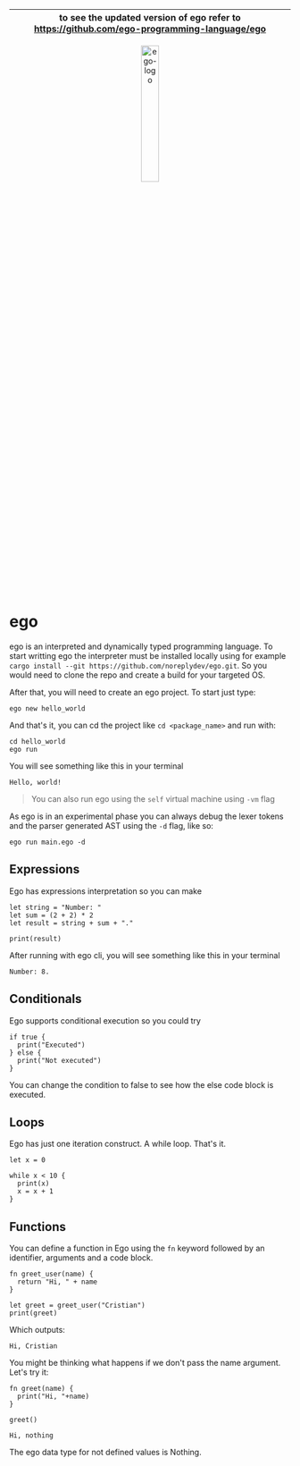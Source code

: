 | to see the updated version of ego refer to https://github.com/ego-programming-language/ego  |
|---|


<p align="center">
  <img src="https://github.com/noreplydev/ego/assets/99766455/bc73b659-27d3-49ec-9951-eca6bd1f26e8" alt="ego-logo" width="25%">
</p>

# ego
ego is an interpreted and dynamically typed programming language. To start writting ego the interpreter must be installed locally using for example `cargo install --git https://github.com/noreplydev/ego.git`. So you would need to clone the repo and create a build for your targeted OS. 

After that, you will need to create an ego project. To start just type: 

```ego
ego new hello_world
```

And that's it, you can cd the project like `cd <package_name>` and run with: 
```ego
cd hello_world
ego run
```

You will see something like this in your terminal
```
Hello, world!
```

> You can also run ego using the `self` virtual machine using `-vm` flag

As ego is in an experimental phase you can always debug the lexer tokens and the parser generated AST using the `-d` flag, like so: 
```ego
ego run main.ego -d
```

## Expressions
Ego has expressions interpretation so you can make 

```ego
let string = "Number: "
let sum = (2 + 2) * 2
let result = string + sum + "."

print(result)
```

After running with ego cli, you will see something like this in your terminal
```
Number: 8.
```

## Conditionals
Ego supports conditional execution so you could try

```ego
if true {
  print("Executed")
} else {
  print("Not executed")
}
```

You can change the condition to false to see how the else code block is executed.

## Loops
Ego has just one iteration construct. A while loop. That's it.

```ego
let x = 0

while x < 10 {
  print(x)
  x = x + 1
}
```

## Functions 
You can define a function in Ego using the `fn` keyword followed by an identifier, arguments and a code block. 

```
fn greet_user(name) {
  return "Hi, " + name 
}

let greet = greet_user("Cristian")
print(greet)
```

Which outputs: 

```
Hi, Cristian
```

You might be thinking what happens if we don't pass the name argument. Let's try it: 

```
fn greet(name) {
  print("Hi, "+name)
}

greet()
```

```
Hi, nothing
```

The ego data type for not defined values is Nothing. 
